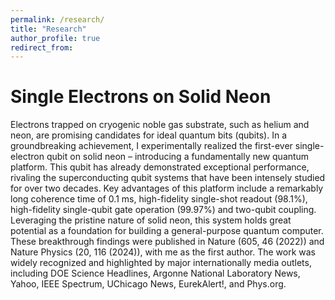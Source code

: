 ```yaml
---
permalink: /research/
title: "Research"
author_profile: true
redirect_from: 
---
```


Single Electrons on Solid Neon
======
Electrons trapped on cryogenic noble gas substrate, such as helium and neon, are promising candidates for ideal quantum bits (qubits). In a groundbreaking achievement, I experimentally realized the first-ever single-electron qubit on solid neon – introducing a fundamentally new quantum platform. This qubit has already demonstrated exceptional performance, rivaling the superconducting qubit systems that have been intensely studied for over two decades. 
Key advantages of this platform include a remarkably long coherence time of 0.1 ms, high-fidelity single-shot readout (98.1%), high-fidelity single-qubit gate operation (99.97%) and two-qubit coupling. Leveraging the pristine nature of solid neon, this system holds great potential as a foundation for building a general-purpose quantum computer.
These breakthrough findings were published in Nature (605, 46 (2022)) and Nature Physics (20, 116 (2024)), with me as the first author. The work was widely recognized and highlighted by major internationally media outlets, including DOE Science Headlines, Argonne National Laboratory News, Yahoo, IEEE Spectrum, UChicago News, EurekAlert!, and Phys.org.


